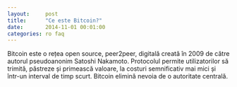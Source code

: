 ```yaml
---
layout:     post
title:      "Ce este Bitcoin?"
date:       2014-11-01 00:01:00
categories: ro faq
---
```


Bitcoin este o rețea open source, peer2peer, digitală creată în 2009 de către autorul pseudoanonim Satoshi Nakamoto. Protocolul permite utilizatorilor să trimită, păstreze și primească valoare, la costuri semnificativ mai mici și într-un interval de timp scurt. Bitcoin elimină nevoia de o autoritate centrală.
